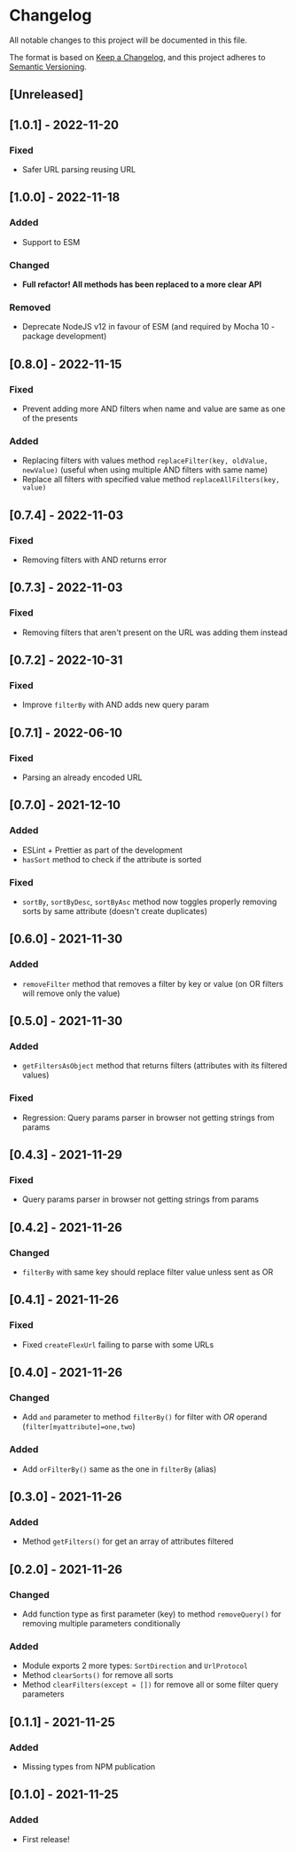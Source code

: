 # Changelog

All notable changes to this project will be documented in this file.

The format is based on [Keep a Changelog](https://keepachangelog.com/en/1.0.0/),
and this project adheres to [Semantic Versioning](https://semver.org/spec/v2.0.0.html).

## [Unreleased]

## [1.0.1] - 2022-11-20

### Fixed

- Safer URL parsing reusing URL

## [1.0.0] - 2022-11-18

### Added

- Support to ESM

### Changed

- **Full refactor! All methods has been replaced to a more clear API**

### Removed

- Deprecate NodeJS v12 in favour of ESM (and required by Mocha 10 - package development)

## [0.8.0] - 2022-11-15

### Fixed

- Prevent adding more AND filters when name and value are same as one of the presents

### Added

- Replacing filters with values method `replaceFilter(key, oldValue, newValue)` (useful when using multiple AND filters with same name)
- Replace all filters with specified value method `replaceAllFilters(key, value)`

## [0.7.4] - 2022-11-03

### Fixed

- Removing filters with AND returns error

## [0.7.3] - 2022-11-03

### Fixed

- Removing filters that aren't present on the URL was adding them instead

## [0.7.2] - 2022-10-31

### Fixed

- Improve `filterBy` with AND adds new query param

## [0.7.1] - 2022-06-10

### Fixed

- Parsing an already encoded URL

## [0.7.0] - 2021-12-10

### Added

- ESLint + Prettier as part of the development
- `hasSort` method to check if the attribute is sorted

### Fixed

- `sortBy`, `sortByDesc`, `sortByAsc` method now toggles properly removing sorts by same attribute (doesn't create duplicates)

## [0.6.0] - 2021-11-30

### Added

- `removeFilter` method that removes a filter by key or value (on OR filters will remove only the value)

## [0.5.0] - 2021-11-30

### Added

- `getFiltersAsObject` method that returns filters (attributes with its filtered values)

### Fixed

- Regression: Query params parser in browser not getting strings from params

## [0.4.3] - 2021-11-29

### Fixed

- Query params parser in browser not getting strings from params

## [0.4.2] - 2021-11-26

### Changed

- `filterBy` with same key should replace filter value unless sent as OR

## [0.4.1] - 2021-11-26

### Fixed

- Fixed `createFlexUrl` failing to parse with some URLs

## [0.4.0] - 2021-11-26

### Changed

- Add `and` parameter to method `filterBy()` for filter with _OR_ operand (`filter[myattribute]=one,two`)

### Added

- Add `orFilterBy()` same as the one in `filterBy` (alias)

## [0.3.0] - 2021-11-26

### Added

- Method `getFilters()` for get an array of attributes filtered

## [0.2.0] - 2021-11-26

### Changed

- Add function type as first parameter (key) to method `removeQuery()` for removing multiple parameters conditionally

### Added

- Module exports 2 more types: `SortDirection` and `UrlProtocol`
- Method `clearSorts()` for remove all sorts
- Method `clearFilters(except = [])` for remove all or some filter query parameters

## [0.1.1] - 2021-11-25

### Added

- Missing types from NPM publication

## [0.1.0] - 2021-11-25

### Added

- First release!

